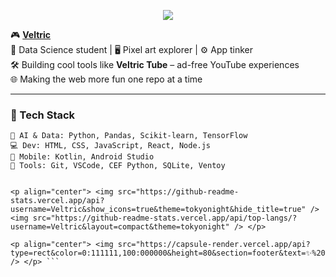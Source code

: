 <!-- Retro Pixel Art Theme -->

<p align="center">
  <img src="https://capsule-render.vercel.app/api?type=rect&color=0:000000,100:111111&height=150&section=header&text=👾%20Welcome%20to%20Veltric's%20Arcade%20Zone!%20👾&fontColor=FFD700&fontSize=30&fontAlignY=35" />
</p>


🎮 **[Veltric](https://github.com/Veltric)**  
🧠 Data Science student | 🖥️ Pixel art explorer | ⚙️ App tinker  
🛠️ Building cool tools like **Veltric Tube** – ad-free YouTube experiences  
🌐 Making the web more fun one repo at a time  

---

### 🧱 Tech Stack

```text
🧠 AI & Data: Python, Pandas, Scikit-learn, TensorFlow  
💻 Dev: HTML, CSS, JavaScript, React, Node.js  
📱 Mobile: Kotlin, Android Studio  
🧰 Tools: Git, VSCode, CEF Python, SQLite, Ventoy  


<p align="center"> <img src="https://github-readme-stats.vercel.app/api?username=Veltric&show_icons=true&theme=tokyonight&hide_title=true" /> <img src="https://github-readme-stats.vercel.app/api/top-langs/?username=Veltric&layout=compact&theme=tokyonight" /> </p>

<p align="center"> <img src="https://capsule-render.vercel.app/api?type=rect&color=0:111111,100:000000&height=80&section=footer&text=✨%20Keep%20Hacking%20in%20Pixel%20Style!%20✨&fontColor=FFD700&fontSize=20" /> </p> ```
